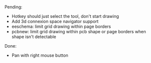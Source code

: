 Pending:
 - Hotkey should just select the tool, don't start drawing
 - Add 3d connexion space navigator support
 - eeschema: limit grid drawing within page borders
 - pcbnew: limit grid drawing within pcb shape or page borders when shape isn't detectable

Done:
 - Pan with right mouse button
